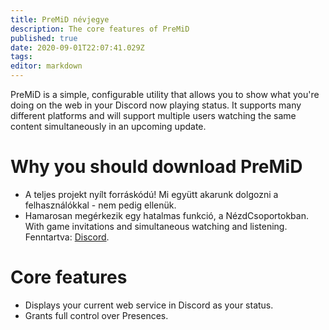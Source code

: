 ```yaml
---
title: PreMiD névjegye
description: The core features of PreMiD
published: true
date: 2020-09-01T22:07:41.029Z
tags:
editor: markdown
---
```


PreMiD is a simple, configurable utility that allows you to show what you're doing on the web in your Discord now playing status. It supports many different platforms and will support multiple users watching the same content simultaneously in an upcoming update.

# Why you should download PreMiD
- A teljes projekt nyílt forráskódú! Mi együtt akarunk dolgozni a felhasználókkal - nem pedig ellenük.
- Hamarosan megérkezik egy hatalmas funkció, a NézdCsoportokban. With game invitations and simultaneous watching and listening. Fenntartva: [Discord](https://discordapp.com/).

# Core features
- Displays your current web service in Discord as your status.
- Grants full control over Presences.